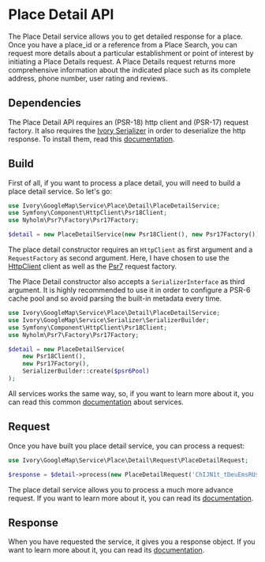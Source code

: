 # Place Detail API

The Place Detail service allows you to get detailed response for a place. Once you have a place_id or a reference from 
a Place Search, you can request more details about a particular establishment or point of interest by initiating a 
Place Details request. A Place Details request returns more comprehensive information about the indicated place such as 
its complete address, phone number, user rating and reviews.

## Dependencies

The Place Detail API requires an (PSR-18) http client and (PSR-17) request factory. It also requires the
[Ivory Serializer](https://github.com/egeloen/ivory-serializer) in order to deserialize the http response. To install
them, read this [documentation](/doc/installation.md).

## Build

First of all, if you want to process a place detail, you will need to build a place detail service. So let's go:

``` php
use Ivory\GoogleMap\Service\Place\Detail\PlaceDetailService;
use Symfony\Component\HttpClient\Psr18Client;
use Nyholm\Psr7\Factory\Psr17Factory;

$detail = new PlaceDetailService(new Psr18Client(), new Psr17Factory());
```

The place detail constructor requires an `HttpClient` as first argument and a `RequestFactory` as second argument. Here,
I have chosen to use the [HttpClient](https://github.com/symfony/http-client) client as well as the
[Psr7](https://github.com/Nyholm/psr7) request factory.

The Place Detail constructor also accepts a `SerializerInterface` as third argument. It is highly recommended to 
use it in order to configure a PSR-6 cache pool and so avoid parsing the built-in metadata every time.  

``` php
use Ivory\GoogleMap\Service\Place\Detail\PlaceDetailService;
use Ivory\GoogleMap\Service\Serializer\SerializerBuilder;
use Symfony\Component\HttpClient\Psr18Client;
use Nyholm\Psr7\Factory\Psr17Factory;

$detail = new PlaceDetailService(
    new Psr18Client(),
    new Psr17Factory(),
    SerializerBuilder::create($psr6Pool)
);
```

All services works the same way, so, if you want to learn more about it, you can read this common 
[documentation](/doc/service/service.md) about services.

## Request

Once you have built you place detail service, you can process a request:

``` php
use Ivory\GoogleMap\Service\Place\Detail\Request\PlaceDetailRequest;

$response = $detail->process(new PlaceDetailRequest('ChIJN1t_tDeuEmsRUsoyG83frY4'));
```

The place detail service allows you to process a much more advance request. If you want to learn more about it, you 
can read its [documentation](/doc/service/place/detail/place_detail_request.md).

## Response

When you have requested the service, it gives you a response object. If you want to learn more about it, you can read 
its [documentation](/doc/service/place/detail/place_detail_response.md).

